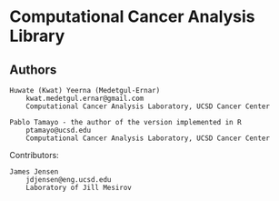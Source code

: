 Computational Cancer Analysis Library
=======================================

Authors
---------------------------------------

    Huwate (Kwat) Yeerna (Medetgul-Ernar)
        kwat.medetgul.ernar@gmail.com
        Computational Cancer Analysis Laboratory, UCSD Cancer Center

    Pablo Tamayo - the author of the version implemented in R
        ptamayo@ucsd.edu
        Computational Cancer Analysis Laboratory, UCSD Cancer Center

Contributors:

    James Jensen
        jdjensen@eng.ucsd.edu
        Laboratory of Jill Mesirov
